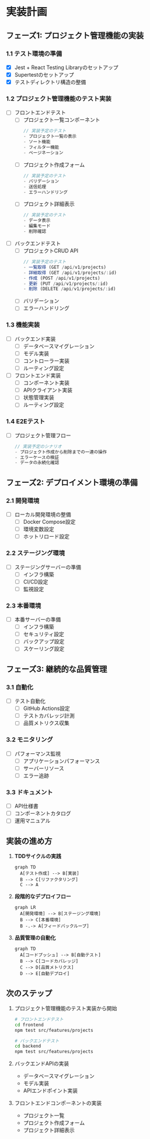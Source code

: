 # 実装計画

## フェーズ1: プロジェクト管理機能の実装

### 1.1 テスト環境の準備
- [x] Jest + React Testing Libraryのセットアップ
- [x] Supertestのセットアップ
- [x] テストディレクトリ構造の整備

### 1.2 プロジェクト管理機能のテスト実装
- [ ] フロントエンドテスト
  - [ ] プロジェクト一覧コンポーネント
    ```javascript
    // 実装予定のテスト
    - プロジェクト一覧の表示
    - ソート機能
    - フィルター機能
    - ページネーション
    ```
  - [ ] プロジェクト作成フォーム
    ```javascript
    // 実装予定のテスト
    - バリデーション
    - 送信処理
    - エラーハンドリング
    ```
  - [ ] プロジェクト詳細表示
    ```javascript
    // 実装予定のテスト
    - データ表示
    - 編集モード
    - 削除確認
    ```

- [ ] バックエンドテスト
  - [ ] プロジェクトCRUD API
    ```javascript
    // 実装予定のテスト
    - 一覧取得 (GET /api/v1/projects)
    - 詳細取得 (GET /api/v1/projects/:id)
    - 作成 (POST /api/v1/projects)
    - 更新 (PUT /api/v1/projects/:id)
    - 削除 (DELETE /api/v1/projects/:id)
    ```
  - [ ] バリデーション
  - [ ] エラーハンドリング

### 1.3 機能実装
- [ ] バックエンド実装
  - [ ] データベースマイグレーション
  - [ ] モデル実装
  - [ ] コントローラー実装
  - [ ] ルーティング設定

- [ ] フロントエンド実装
  - [ ] コンポーネント実装
  - [ ] APIクライアント実装
  - [ ] 状態管理実装
  - [ ] ルーティング設定

### 1.4 E2Eテスト
- [ ] プロジェクト管理フロー
  ```javascript
  // 実装予定のシナリオ
  - プロジェクト作成から削除までの一連の操作
  - エラーケースの検証
  - データの永続化確認
  ```

## フェーズ2: デプロイメント環境の準備

### 2.1 開発環境
- [ ] ローカル開発環境の整備
  - [ ] Docker Compose設定
  - [ ] 環境変数設定
  - [ ] ホットリロード設定

### 2.2 ステージング環境
- [ ] ステージングサーバーの準備
  - [ ] インフラ構築
  - [ ] CI/CD設定
  - [ ] 監視設定

### 2.3 本番環境
- [ ] 本番サーバーの準備
  - [ ] インフラ構築
  - [ ] セキュリティ設定
  - [ ] バックアップ設定
  - [ ] スケーリング設定

## フェーズ3: 継続的な品質管理

### 3.1 自動化
- [ ] テスト自動化
  - [ ] GitHub Actions設定
  - [ ] テストカバレッジ計測
  - [ ] 品質メトリクス収集

### 3.2 モニタリング
- [ ] パフォーマンス監視
  - [ ] アプリケーションパフォーマンス
  - [ ] サーバーリソース
  - [ ] エラー追跡

### 3.3 ドキュメント
- [ ] API仕様書
- [ ] コンポーネントカタログ
- [ ] 運用マニュアル

## 実装の進め方

1. **TDDサイクルの実践**
   ```mermaid
   graph TD
     A[テスト作成] --> B[実装]
     B --> C[リファクタリング]
     C --> A
   ```

2. **段階的なデプロイフロー**
   ```mermaid
   graph LR
     A[開発環境] --> B[ステージング環境]
     B --> C[本番環境]
     B -.-> A[フィードバックループ]
   ```

3. **品質管理の自動化**
   ```mermaid
   graph TD
     A[コードプッシュ] --> B[自動テスト]
     B --> C[コードカバレッジ]
     C --> D[品質メトリクス]
     D --> E[自動デプロイ]
   ```

## 次のステップ

1. プロジェクト管理機能のテスト実装から開始
   ```bash
   # フロントエンドテスト
   cd frontend
   npm test src/features/projects

   # バックエンドテスト
   cd backend
   npm test src/features/projects
   ```

2. バックエンドAPIの実装
   - データベースマイグレーション
   - モデル実装
   - APIエンドポイント実装

3. フロントエンドコンポーネントの実装
   - プロジェクト一覧
   - プロジェクト作成フォーム
   - プロジェクト詳細表示 
